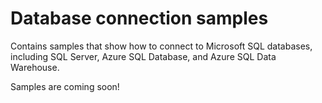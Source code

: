 # Database connection samples

Contains samples that show how to connect to Microsoft SQL databases, including SQL Server, Azure SQL Database, and Azure SQL Data Warehouse.

Samples are coming soon!


